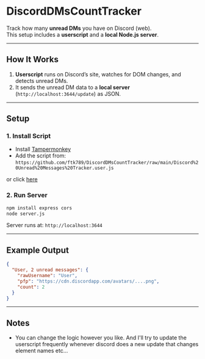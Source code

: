 # DiscordDMsCountTracker

Track how many **unread DMs** you have on Discord (web).  
This setup includes a **userscript** and a **local Node.js server**.

---

##  How It Works

1. **Userscript** runs on Discord’s site, watches for DOM changes, and detects unread DMs.
2. It sends the unread DM data to a **local server** (`http://localhost:3644/update`) as JSON.

---

##  Setup

### 1. Install Script

- Install [Tampermonkey](https://www.tampermonkey.net/)
- Add the script from:  
  `https://github.com/ftk789/DiscordDMsCountTracker/raw/main/Discord%20Unread%20Messages%20Tracker.user.js`

or click [here](https://github.com/ftk789/DiscordDMsCountTracker/raw/main/Discord%20Unread%20Messages%20Tracker.user.js)

### 2. Run Server

```bash
npm install express cors
node server.js
```

Server runs at: `http://localhost:3644`

---

##  Example Output

```json
{
  "User, 2 unread messages": {
    "rawUsername": "User",
    "pfp": "https://cdn.discordapp.com/avatars/....png",
    "count": 2
  }
}
```

---

## Notes

- You can change the logic however you like. And I'll try to update the userscript frequently whenever discord does a new update that changes element names etc...
